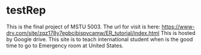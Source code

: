 # testRep
This is the final project of MSTU 5003.
The url for visit is here:
https://www-drv.com/site/zqz178y7epbcibispycamw/ER_tutorial/index.html
This is hosted by Google drive.
This site is to teach international student when is the good time to go to Emergency room at United States.

